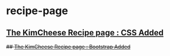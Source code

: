 # recipe-page
## [The KimCheese Recipe page : CSS Added](https://picaq.github.io/kimcheese-recipe/)
~~## [The KimCheese Recipe page : Bootstrap Added](https://picaq.github.io/kimcheese-boots/)~~

